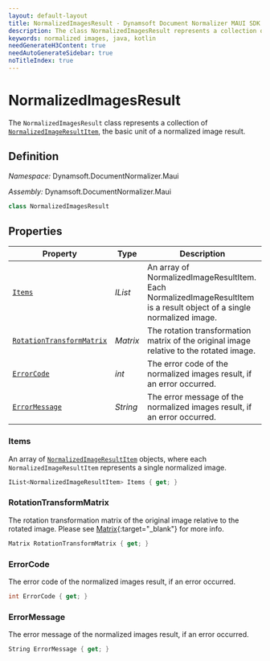 ```yaml
---
layout: default-layout
title: NormalizedImagesResult - Dynamsoft Document Normalizer MAUI SDK API Reference
description: The class NormalizedImagesResult represents a collection of captured result items whose type are normalized images.
keywords: normalized images, java, kotlin
needGenerateH3Content: true
needAutoGenerateSidebar: true
noTitleIndex: true
---
```


# NormalizedImagesResult

The `NormalizedImagesResult` class represents a collection of [`NormalizedImageResultItem`](normalized-image-result-item.md), the basic unit of a normalized image result.

## Definition

*Namespace:* Dynamsoft.DocumentNormalizer.Maui

*Assembly:* Dynamsoft.DocumentNormalizer.Maui

```csharp
class NormalizedImagesResult
```

## Properties

| Property | Type | Description |
| -------- | ---- | ----------- |
| [`Items`](#items) | *IList<NormalizedImageResultItem>* | An array of NormalizedImageResultItem. Each NormalizedImageResultItem is a result object of a single normalized image. |
| [`RotationTransformMatrix`](#rotationtransformmatrix) | *Matrix* | The rotation transformation matrix of the original image relative to the rotated image. |
| [`ErrorCode`](#errorcode) | *int* | The error code of the normalized images result, if an error occurred. |
| [`ErrorMessage`](#errormessage) | *String* | The error message of the normalized images result, if an error occurred. |

### Items

An array of [`NormalizedImageResultItem`](normalized-image-result-item.md) objects, where each `NormalizedImageResultItem` represents a single normalized image.

```csharp
IList<NormalizedImageResultItem> Items { get; }
```

### RotationTransformMatrix

The rotation transformation matrix of the original image relative to the rotated image. Please see [Matrix](https://developer.maui.com/reference/maui/opengl/Matrix){:target="_blank"} for more info.

```csharp
Matrix RotationTransformMatrix { get; }
```

### ErrorCode

The error code of the normalized images result, if an error occurred.

```csharp
int ErrorCode { get; }
```

### ErrorMessage

The error message of the normalized images result, if an error occurred.

```csharp
String ErrorMessage { get; }
```
